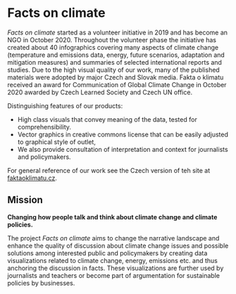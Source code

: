 # Facts on climate

_Facts on climate_ started as a volunteer initiative in 2019 and has become an NGO in October 2020. Throughout the volunteer phase the initiative has created about 40 infographics covering many aspects of climate change (temperature and emissions data, energy, future scenarios, adaptation and mitigation measures) and summaries of selected international reports and studies. Due to the high visual quality of our work, many of the published materials were adopted by major Czech and Slovak media. Fakta o klimatu received an award for Communication of Global Climate Change in October 2020 awarded by Czech Learned Society and Czech UN office.

Distinguishing features of our products:

* High class visuals that convey meaning of the data, tested for comprehensibility.
* Vector graphics in creative commons license that can be easily adjusted to graphical style of outlet,
* We also provide consultation of interpretation and context for journalists and policymakers.

For general reference of our work see the Czech version of teh site at [faktaoklimatu.cz](https://faktaoklimatu.cz).

## Mission

**Changing how people talk and think about climate change and climate policies.**

The project _Facts on climate_ aims to change the narrative landscape and enhance the quality of discussion about climate change issues and possible solutions among interested public and policymakers by creating data visualizations related to climate change, energy, emissions etc. and thus anchoring the discussion in facts. These visualizations are further used by journalists and teachers or become part of argumentation for sustainable policies by businesses.
